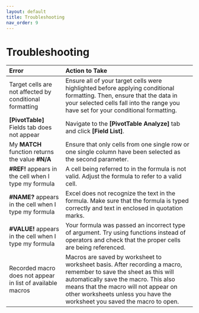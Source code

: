```yaml
---
layout: default
title: Troubleshooting
nav_order: 9
---
```

# Troubleshooting

| Error                       | Action to Take  |
|:----------------------------|:----------------|
| Target cells are not affected by conditional formatting | Ensure all of your target cells were highlighted before applying conditional formatting. Then, ensure that the data in your selected cells fall into the range you have set for your conditional formatting. |
| **[PivotTable]** Fields tab does not appear | Navigate to the **[PivotTable Analyze]** tab and click **[Field List]**. |
| My **MATCH** function returns the value **#N/A** | Ensure that only cells from one single row or one single column have been selected as the second parameter. |
| **#REF!** appears in the cell when I type my formula | A cell being referred to in the formula is not valid. Adjust the formula to refer to a valid cell. |
| **#NAME?** appears in the cell when I type my formula | Excel does not recognize the text in the formula. Make sure that the formula is typed correctly and text in enclosed in quotation marks. |
| **#VALUE!** appears in the cell when I type my formula | Your formula was passed an incorrect type of argument. Try using functions instead of operators and check that the proper cells are being referenced. |
| Recorded macro does not appear in list of available macros | Macros are saved by worksheet to worksheet basis. After recording a macro, remember to save the sheet as this will automatically save the macro. This also means that the macro will not appear on other worksheets unless you have the worksheet you saved the macro to open.
